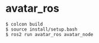 # avatar_ros

```console
$ colcon build
$ source install/setup.bash
$ ros2 run avatar_ros avatar_node
```